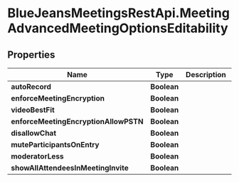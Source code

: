# BlueJeansMeetingsRestApi.MeetingAdvancedMeetingOptionsEditability

## Properties
Name | Type | Description | Notes
------------ | ------------- | ------------- | -------------
**autoRecord** | **Boolean** |  | [optional] 
**enforceMeetingEncryption** | **Boolean** |  | [optional] 
**videoBestFit** | **Boolean** |  | [optional] 
**enforceMeetingEncryptionAllowPSTN** | **Boolean** |  | [optional] 
**disallowChat** | **Boolean** |  | [optional] 
**muteParticipantsOnEntry** | **Boolean** |  | [optional] 
**moderatorLess** | **Boolean** |  | [optional] 
**showAllAttendeesInMeetingInvite** | **Boolean** |  | [optional] 


